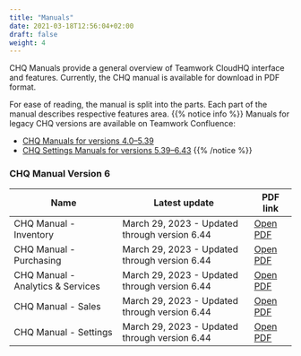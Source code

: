 ```yaml
---
title: "Manuals"
date: 2021-03-18T12:56:04+02:00
draft: false
weight: 4
---
```


CHQ Manuals provide a general overview of Teamwork CloudHQ interface and features. Currently, the CHQ manual is available for download in PDF format.

For ease of reading, the manual is split into the parts. Each part of the manual describes respective features area.
{{% notice info %}}
Manuals for legacy CHQ versions are available on Teamwork Confluence:

- [CHQ Manuals for versions 4.0–5.39](https://teamworkclients.atlassian.net/wiki/spaces/TD/pages/48890161/CHQ)
- [CHQ Settings Manuals for versions 5.39–6.43](https://teamworkclients.atlassian.net/wiki/spaces/TD/pages/130658051/Settings+Manual)
{{% /notice %}}

### CHQ Manual Version 6

| Name   | Latest update | PDF link |
| ------ | -------------- | ------------- |
|CHQ Manual - Inventory | March 29, 2023 - Updated through version 6.44 | [Open PDF](https://storage.googleapis.com/twc-pedia-prod-bucket/pdf/manuals/CHQ%20-%20Version%206.44%20Inventory.pdf) |
|CHQ Manual - Purchasing | March 29, 2023 - Updated through version 6.44  | [Open PDF](https://storage.googleapis.com/twc-pedia-prod-bucket/pdf/manuals/CHQ%20-%20Version%206.44%20Purchasing.pdf) | 
|CHQ Manual - Analytics & Services| March 29, 2023 - Updated through version 6.44 | [Open PDF](https://storage.googleapis.com/twc-pedia-prod-bucket/pdf/manuals/CHQ%20-%20Version%206.44%20Analytics%20and%20Services.pdf) | 
|CHQ Manual - Sales| March 29, 2023 - Updated through version 6.44  | [Open PDF](https://storage.googleapis.com/twc-pedia-prod-bucket/pdf/manuals/CHQ%20-%20Version%206.44%20Sales.pdf) | 
|CHQ Manual - Settings | March 29, 2023 - Updated through version 6.44  | [Open PDF](https://storage.googleapis.com/twc-pedia-prod-bucket/pdf/manuals/CHQ%20-%20Version%206.44%20Settings.pdf)|
